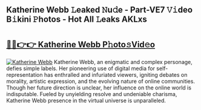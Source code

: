 ## Katherine Webb 𝙻eaked 𝙽u𝚍e - Part-VE7 𝚅𝚒deo B𝚒kini 𝙿hotos - Hot All 𝙻eaks AKLxs

# <h2><a href="http://ld1x07v.urlbe.top/?page=Katherine+Webb">🔗🔗👉👉 Katherine Webb P𝚑oto𝚜Vid𝚎o</a></h2>

[![Katherine Webb](https://i.imgur.com/eBuTRDB.gif)](http://ld1x07v.urlbe.top/?page=Katherine+Webb)
Katherine Webb, an enigmatic and complex personage, defies simple labels. Her pioneering use of digital media for self-representation has enthralled and infuriated viewers, igniting debates on morality, artistic expression, and the evolving nature of online communities. Though her future direction is unclear, her influence on the online world is indisputable. Fueled by unyielding resolve and undeniable charisma, Katherine Webb presence in the virtual universe is unparalleled.
